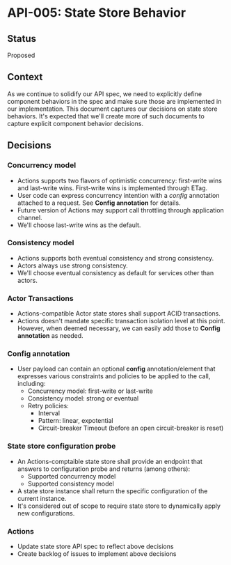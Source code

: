 # API-005: State Store Behavior

## Status
Proposed

## Context
As we continue to solidify our API spec, we need to explicitly define component behaviors in the spec and make sure those are implemented in our implementation. This document captures our decisions on state store behaviors. It's expected that we'll create more of such documents to capture explicit component behavior decisions. 

## Decisions

### Concurrency model

* Actions supports two flavors of optimistic concurrency: first-write wins and last-write wins. First-write wins is implemented through ETag.
* User code can express concurrency intention with a *config* annotation attached to a request. See **Config annotation** for details.
* Future version of Actions may support call throttling through application channel. 
* We'll choose last-write wins as the default.

### Consistency model

* Actions supports both eventual consistency and strong consistency. 
* Actors always use strong consistency.
* We'll choose eventual consistency as default for services other than actors.

### Actor Transactions

* Actions-compatible Actor state stores shall support ACID transactions.
* Actions doesn't mandate specific transaction isolation level at this point. However, when deemed necessary, we can easily add those to **Config annotation** as needed.

### Config annotation

* User payload can contain an optional **config** annotation/element that expresses various constraints and policies to be applied to the call, including:
  * Concurrency model: first-write or last-write
  * Consistency model: strong or eventual
  * Retry policies:
    * Interval
    * Pattern: linear, expotential
    * Circuit-breaker Timeout (before an open circuit-breaker is reset) 

### State store configuration probe

* An Actions-comptaible state store shall provide an endpoint that answers to configuration probe and returns (among others):
  * Supported concurrency model
  * Supported consistency model
* A state store instance shall return the specific configuration of the current instance.
* It's considered out of scope to require state store to dynamically apply new configurations.
  
### Actions

* Update state store API spec to reflect above decisions
* Create backlog of issues to implement above decisions